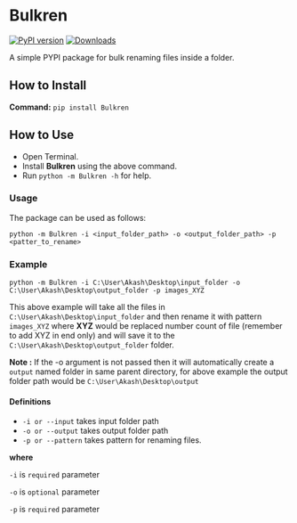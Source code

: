 # Bulkren
[![PyPI version](https://badge.fury.io/py/Bulkren.svg)](https://badge.fury.io/py/Bulkren)
[![Downloads](https://pepy.tech/badge/bulkren/month)](https://pepy.tech/project/bulkren/month)

A simple PYPI package for bulk renaming files inside a folder. 

## How to Install

**Command:** `pip install Bulkren`

## How to Use 

- Open Terminal.
- Install **Bulkren** using the above command.
- Run `python -m Bulkren -h` for help.

### Usage

The package can be used as follows:

`python -m Bulkren -i <input_folder_path> -o <output_folder_path> -p <patter_to_rename>`

### Example

`python -m Bulkren -i C:\User\Akash\Desktop\input_folder -o C:\User\Akash\Desktop\output_folder -p images_XYZ`

This above example will take all the files in `C:\User\Akash\Desktop\input_folder` and then rename it with pattern `images_XYZ` where **XYZ** would be replaced number count of file (remember to add XYZ in end only) and will save it to the `C:\User\Akash\Desktop\output_folder` folder.

**Note :** If the -o argument is not passed then it will automatically create a `output` named folder in same parent directory, for above example the output folder path would be `C:\User\Akash\Desktop\output`

#### Definitions

- `-i or --input` takes input folder path
- `-o or --output` takes output folder path
- `-p or --pattern` takes pattern for renaming files.

**where**

`-i` is `required` parameter

`-o` is `optional` parameter

`-p` is `required` parameter
